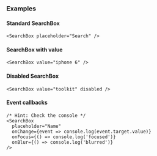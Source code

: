 ### Examples

#### Standard SearchBox

```
<SearchBox placeholder="Search" />
```

#### SearchBox with value

```
<SearchBox value="iphone 6" />
```

#### Disabled SearchBox

```
<SearchBox value="toolkit" disabled />
```

#### Event callbacks

```
/* Hint: Check the console */
<SearchBox
  placeholder="Name"
  onChange={event => console.log(event.target.value)}
  onFocus={() => console.log('focused')}
  onBlur={() => console.log('blurred')}
/>
```
